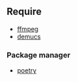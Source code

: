 ## Require

- [ffmpeg](https://ffmpeg.org)
- [demucs](https://github.com/facebookresearch/demucs)

### Package manager

- [poetry](https://python-poetry.org)
